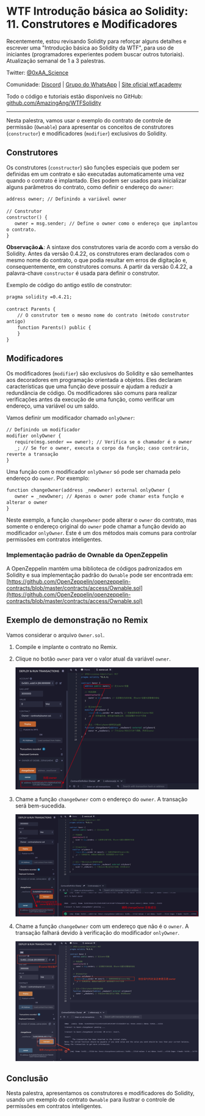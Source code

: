 # WTF Introdução básica ao Solidity: 11. Construtores e Modificadores

Recentemente, estou revisando Solidity para reforçar alguns detalhes e escrever uma "Introdução básica ao Solidity da WTF", para uso de iniciantes (programadores experientes podem buscar outros tutoriais). Atualização semanal de 1 a 3 palestras.

Twitter: [@0xAA_Science](https://twitter.com/0xAA_Science)

Comunidade: [Discord](https://discord.gg/5akcruXrsk) | [Grupo do WhatsApp](https://docs.google.com/forms/d/e/1FAIpQLSe4KGT8Sh6sJ7hedQRuIYirOoZK_85miz3dw7vA1-YjodgJ-A/viewform?usp=sf_link) | [Site oficial wtf.academy](https://wtf.academy)

Todo o código e tutoriais estão disponíveis no GitHub: [github.com/AmazingAng/WTFSolidity](https://github.com/AmazingAng/WTF-Solidity)

---

Nesta palestra, vamos usar o exemplo do contrato de controle de permissão (`Ownable`) para apresentar os conceitos de construtores (`constructor`) e modificadores (`modifier`) exclusivos do Solidity.

## Construtores

Os construtores (`constructor`) são funções especiais que podem ser definidas em um contrato e são executadas automaticamente uma vez quando o contrato é implantado. Eles podem ser usados para inicializar alguns parâmetros do contrato, como definir o endereço do `owner`:

```solidity
address owner; // Definindo a variável owner

// Construtor
constructor() {
   owner = msg.sender; // Define o owner como o endereço que implantou o contrato.
}
```

**Observação**⚠️: A sintaxe dos construtores varia de acordo com a versão do Solidity. Antes da versão 0.4.22, os construtores eram declarados com o mesmo nome do contrato, o que podia resultar em erros de digitação e, consequentemente, em construtores comuns. A partir da versão 0.4.22, a palavra-chave `constructor` é usada para definir o construtor.

Exemplo de código do antigo estilo de construtor:

```solidity
pragma solidity =0.4.21;

contract Parents {
    // O construtor tem o mesmo nome do contrato (método construtor antigo)
    function Parents() public {
    }
}
```

## Modificadores

Os modificadores (`modifier`) são exclusivos do Solidity e são semelhantes aos decoradores em programação orientada a objetos. Eles declaram características que uma função deve possuir e ajudam a reduzir a redundância de código. Os modificadores são comuns para realizar verificações antes da execução de uma função, como verificar um endereço, uma variável ou um saldo.

Vamos definir um modificador chamado `onlyOwner`:

```solidity
// Definindo um modificador
modifier onlyOwner {
   require(msg.sender == owner); // Verifica se o chamador é o owner
   _; // Se for o owner, executa o corpo da função; caso contrário, reverte a transação
}
```

Uma função com o modificador `onlyOwner` só pode ser chamada pelo endereço do `owner`. Por exemplo:

```solidity
function changeOwner(address _newOwner) external onlyOwner {
   owner = _newOwner; // Apenas o owner pode chamar esta função e alterar o owner
}
```

Neste exemplo, a função `changeOwner` pode alterar o `owner` do contrato, mas somente o endereço original do `owner` pode chamar a função devido ao modificador `onlyOwner`. Este é um dos métodos mais comuns para controlar permissões em contratos inteligentes.

### Implementação padrão de Ownable da OpenZeppelin

A OpenZeppelin mantém uma biblioteca de códigos padronizados em Solidity e sua implementação padrão do `Ownable` pode ser encontrada em: [https://github.com/OpenZeppelin/openzeppelin-contracts/blob/master/contracts/access/Ownable.sol](https://github.com/OpenZeppelin/openzeppelin-contracts/blob/master/contracts/access/Ownable.sol)

## Exemplo de demonstração no Remix

Vamos considerar o arquivo `Owner.sol`.

1. Compile e implante o contrato no Remix.
2. Clique no botão `owner` para ver o valor atual da variável `owner`.

    ![11-1](img/11-1.jpg)
3. Chame a função `changeOwner` com o endereço do `owner`. A transação será bem-sucedida.

    ![11-2](img/11-2.jpg)
4. Chame a função `changeOwner` com um endereço que não é o `owner`. A transação falhará devido à verificação do modificador `onlyOwner`.

    ![11-3](img/11-3.jpg)

## Conclusão

Nesta palestra, apresentamos os construtores e modificadores do Solidity, usando um exemplo do contrato `Ownable` para ilustrar o controle de permissões em contratos inteligentes.

<!-- This file was translated using AI by repo_ai_translate. For more information, visit https://github.com/marcelojsilva/repo_ai_translate -->